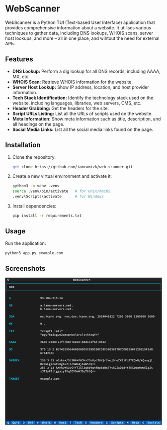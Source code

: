 # WebScanner

WebScanner is a Python TUI (Text-based User Interface) application that provides comprehensive information about a website. It utilises various techniques to gather data, including DNS lookups, WHOIS scans, server host lookups, and more – all in one place, and wihtout the need for external APIs.

## Features

- **DNS Lookup:** Perform a dig lookup for all DNS records, including AAAA, MX, etc.
- **WHOIS Scan:** Retrieve WHOIS information for the website.
- **Server Host Lookup:** Show IP address, location, and host provider information.
- **Tech Stack Identification:** Identify the technology stack used on the website, including languages, libraries, web servers, CMS, etc.
- **Header Grabbing:** Get the headers for the site.
- **Script URLs Listing:** List all the URLs of scripts used on the website.
- **Meta Information:** Show meta information such as title, description, and all headings on the page.
- **Social Media Links:** List all the social media links found on the page.

## Installation

1. Clone the repository:

   ```bash
   git clone https://github.com/iamramizk/web-scanner.git
   ```

2. Create a new virtual environment and activate it:

   ```bash
   python3 -m venv .venv
   source .venv/bin/activate   # for Unix/macOS
   .venv\Scripts\activate      # for Windows
   ```

3. Install dependencies:

   ```bash
   pip install -r requirements.txt
   ```

## Usage
Run the application:

   ```bash
   python3 app.py example.com
   ```

## Screenshots

![Screenshot 1](utils/.screenshots/screenshot1.png)
